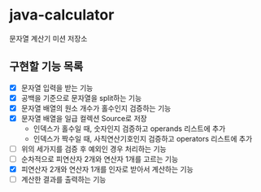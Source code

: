 # java-calculator
문자열 계산기 미션 저장소

## 구현할 기능 목록
- [x] 문자열 입력을 받는 기능
- [x] 공백을 기준으로 문자열을 split하는 기능
- [x] 문자열 배열의 원소 개수가 홀수인지 검증하는 기능
- [x] 문자열 배열을 일급 컬렉션 Source로 저장
    - 인덱스가 홀수일 때, 숫자인지 검증하고 operands 리스트에 추가
    - 인덱스가 짝수일 때, 사칙연산기호인지 검증하고 operators 리스트에 추가
- [ ] 위의 세가지를 검증 후 예외인 경우 처리하는 기능
- [ ] 순차적으로 피연산자 2개와 연산자 1개를 고르는 기능 
- [x] 피연산자 2개와 연산자 1개를 인자로 받아서 계산하는 기능
- [ ] 계산한 결과를 출력하는 기능